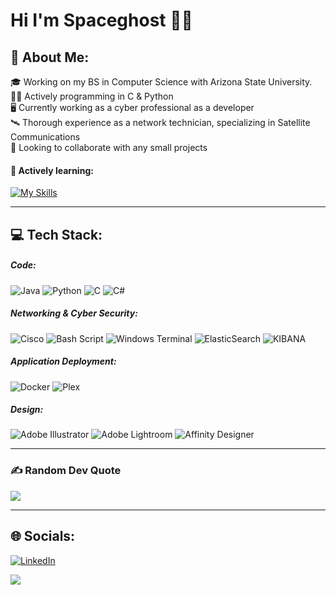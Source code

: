 # Hi I'm Spaceghost 🚀👻

## 💫 About Me:
🎓 Working on my BS in Computer Science with Arizona State University.<br>🧑‍💻 Actively programming in C & Python<br>🖥️ Currently working as a cyber professional as a developer <br>🛰️ Thorough experience as a network technician, specializing in Satellite Communications<br>🤝 Looking to collaborate with any small projects<br>

#### 🌱 Actively learning:

[![My Skills](https://skillicons.dev/icons?i=py,c,java&theme=dark)](https://skillicons.dev)
__________________________________________________________________

## 💻 Tech Stack:
##### Code:
![Java](https://img.shields.io/badge/java-%23ED8B00.svg?style=for-the-badge&logo=openjdk&logoColor=white) ![Python](https://img.shields.io/badge/python-3670A0?style=for-the-badge&logo=python&logoColor=ffdd54) ![C](https://img.shields.io/badge/c-%2300599C.svg?style=for-the-badge&logo=c&logoColor=white) ![C#](https://img.shields.io/badge/c%23-%23239120.svg?style=for-the-badge&logo=csharp&logoColor=white)
##### Networking & Cyber Security:
![Cisco](https://img.shields.io/badge/cisco-%23049fd9.svg?style=for-the-badge&logo=cisco&logoColor=black) ![Bash Script](https://img.shields.io/badge/bash_script-%23121011.svg?style=for-the-badge&logo=gnu-bash&logoColor=white) ![Windows Terminal](https://img.shields.io/badge/Windows%20Terminal-%234D4D4D.svg?style=for-the-badge&logo=windows-terminal&logoColor=white) ![ElasticSearch](https://img.shields.io/badge/-ElasticSearch-005571?style=for-the-badge&logo=elasticsearch) ![KIBANA](https://img.shields.io/badge/kibana-005571.svg?style=for-the-badge&logo=kibana&logoColor=white&color=%23005571)
##### Application Deployment:
![Docker](https://img.shields.io/badge/docker-%230db7ed.svg?style=for-the-badge&logo=docker&logoColor=white)  ![Plex](https://img.shields.io/badge/plex-%23E5A00D.svg?style=for-the-badge&logo=plex&logoColor=white) 
##### Design:
![Adobe Illustrator](https://img.shields.io/badge/adobe%20illustrator-%23FF9A00.svg?style=for-the-badge&logo=adobe%20illustrator&logoColor=white) ![Adobe Lightroom](https://img.shields.io/badge/Adobe%20Lightroom-31A8FF.svg?style=for-the-badge&logo=Adobe%20Lightroom&logoColor=white) ![Affinity Designer](https://img.shields.io/badge/affinity%20designer-%231B72BE.svg?style=for-the-badge&logo=affinity-designer&logoColor=white)
__________________________________________________________________

### ✍️ Random Dev Quote
![](https://quotes-github-readme.vercel.app/api?type=horizontal&theme=radical)

---
## 🌐 Socials:
[![LinkedIn](https://img.shields.io/badge/LinkedIn-%230077B5.svg?logo=linkedin&logoColor=white)](https://linkedin.com/in/pallerad) 

[![](https://visitcount.itsvg.in/api?id=space-ghosts&icon=8&color=8)](https://visitcount.itsvg.in)

<!-- Proudly created with GPRM ( https://gprm.itsvg.in ) -->
